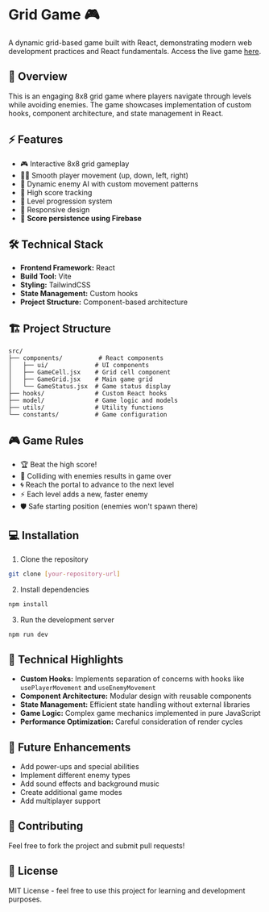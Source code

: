 # Grid Game 🎮

A dynamic grid-based game built with React, demonstrating modern web development practices and React fundamentals.
Access the live game [here](https://danielarcher.github.io/react-grid-game/).

## 🎯 Overview

This is an engaging 8x8 grid game where players navigate through levels while avoiding enemies. The game showcases
implementation of custom hooks, component architecture, and state management in React.

## ⚡ Features

- 🎮 Interactive 8x8 grid gameplay
- 🏃‍♂️ Smooth player movement (up, down, left, right)
- 👾 Dynamic enemy AI with custom movement patterns
- 🌟 High score tracking
- 🚪 Level progression system
- 📱 Responsive design
- 💾 **Score persistence using Firebase**

## 🛠️ Technical Stack

- **Frontend Framework:** React
- **Build Tool:** Vite
- **Styling:** TailwindCSS
- **State Management:** Custom hooks
- **Project Structure:** Component-based architecture

## 🏗️ Project Structure

```
src/
├── components/          # React components
│   ├── ui/             # UI components
│   ├── GameCell.jsx    # Grid cell component
│   ├── GameGrid.jsx    # Main game grid
│   └── GameStatus.jsx  # Game status display
├── hooks/              # Custom React hooks
├── model/              # Game logic and models
├── utils/              # Utility functions
└── constants/          # Game configuration
```

## 🎮 Game Rules

- 🏆 Beat the high score!
- 👾 Colliding with enemies results in game over
- 🌀 Reach the portal to advance to the next level
- ⚡ Each level adds a new, faster enemy
- 🛡️ Safe starting position (enemies won't spawn there)

## 💻 Installation

1. Clone the repository

```bash
git clone [your-repository-url]
```

2. Install dependencies

```bash
npm install
```

3. Run the development server

```bash
npm run dev
```

## 🧪 Technical Highlights

- **Custom Hooks:** Implements separation of concerns with hooks like `usePlayerMovement` and `useEnemyMovement`
- **Component Architecture:** Modular design with reusable components
- **State Management:** Efficient state handling without external libraries
- **Game Logic:** Complex game mechanics implemented in pure JavaScript
- **Performance Optimization:** Careful consideration of render cycles

## 🚀 Future Enhancements

- Add power-ups and special abilities
- Implement different enemy types
- Add sound effects and background music
- Create additional game modes
- Add multiplayer support

## 🤝 Contributing

Feel free to fork the project and submit pull requests!

## 📄 License

MIT License - feel free to use this project for learning and development purposes.